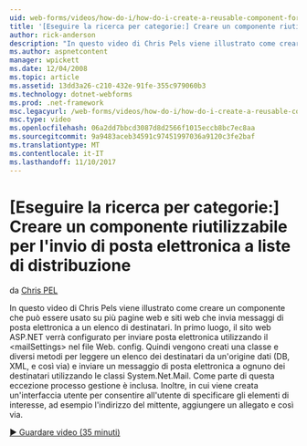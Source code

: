 ```yaml
---
uid: web-forms/videos/how-do-i/how-do-i-create-a-reusable-component-for-sending-email-to-a-distribution-list
title: '[Eseguire la ricerca per categorie:] Creare un componente riutilizzabile per l''invio di posta elettronica a liste di distribuzione | Documenti Microsoft'
author: rick-anderson
description: "In questo video di Chris Pels viene illustrato come creare un componente che può essere usato su più pagine web e siti web che invia messaggi di posta elettronica a un elenco di destinatari. Home..."
ms.author: aspnetcontent
manager: wpickett
ms.date: 12/04/2008
ms.topic: article
ms.assetid: 13dd3a26-c210-432e-91fe-355c979060b3
ms.technology: dotnet-webforms
ms.prod: .net-framework
msc.legacyurl: /web-forms/videos/how-do-i/how-do-i-create-a-reusable-component-for-sending-email-to-a-distribution-list
msc.type: video
ms.openlocfilehash: 06a2dd7bbcd3087d8d2566f1015eccb8bc7ec8aa
ms.sourcegitcommit: 9a9483aceb34591c97451997036a9120c3fe2baf
ms.translationtype: MT
ms.contentlocale: it-IT
ms.lasthandoff: 11/10/2017
---
```

<a name="how-do-i-create-a-reusable-component-for-sending-email-to-a-distribution-list"></a>[Eseguire la ricerca per categorie:] Creare un componente riutilizzabile per l'invio di posta elettronica a liste di distribuzione
====================
da [Chris PEL](https://twitter.com/chrispels)

In questo video di Chris Pels viene illustrato come creare un componente che può essere usato su più pagine web e siti web che invia messaggi di posta elettronica a un elenco di destinatari. In primo luogo, il sito web ASP.NET verrà configurato per inviare posta elettronica utilizzando il &lt;mailSettings&gt; nel file Web. config. Quindi vengono creati una classe e diversi metodi per leggere un elenco dei destinatari da un'origine dati (DB, XML, e così via) e inviare un messaggio di posta elettronica a ognuno dei destinatari utilizzando le classi System.Net.Mail. Come parte di questa eccezione processo gestione è inclusa. Inoltre, in cui viene creata un'interfaccia utente per consentire all'utente di specificare gli elementi di interesse, ad esempio l'indirizzo del mittente, aggiungere un allegato e così via.

[&#9654; Guardare video (35 minuti)](https://channel9.msdn.com/Blogs/ASP-NET-Site-Videos/how-do-i-create-a-reusable-component-for-sending-email-to-a-distribution-list)
